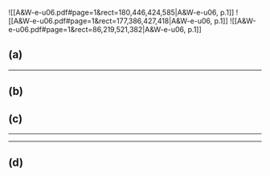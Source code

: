 
![[A&W-e-u06.pdf#page=1&rect=180,446,424,585|A&W-e-u06, p.1]]
![[A&W-e-u06.pdf#page=1&rect=177,386,427,418|A&W-e-u06, p.1]]
![[A&W-e-u06.pdf#page=1&rect=86,219,521,382|A&W-e-u06, p.1]]


## (a)




---
## (b)




## (c)
---




---
## (d)
